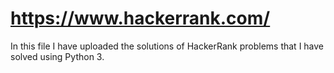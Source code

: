 # https://www.hackerrank.com/
In this file I have uploaded the solutions of HackerRank problems that I have solved using Python 3. 
